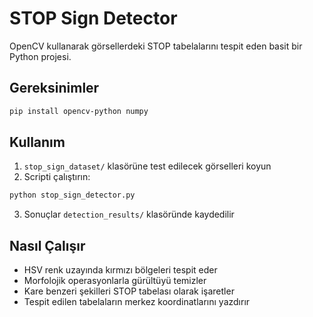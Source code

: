 # STOP Sign Detector

OpenCV kullanarak görsellerdeki STOP tabelalarını tespit eden basit bir Python projesi.

## Gereksinimler

```bash
pip install opencv-python numpy
```

## Kullanım

1. `stop_sign_dataset/` klasörüne test edilecek görselleri koyun
2. Scripti çalıştırın:

```bash
python stop_sign_detector.py
```

3. Sonuçlar `detection_results/` klasöründe kaydedilir

## Nasıl Çalışır

- HSV renk uzayında kırmızı bölgeleri tespit eder
- Morfolojik operasyonlarla gürültüyü temizler
- Kare benzeri şekilleri STOP tabelası olarak işaretler
- Tespit edilen tabelaların merkez koordinatlarını yazdırır